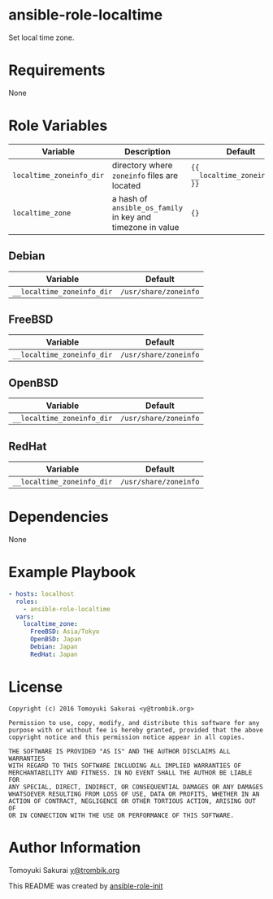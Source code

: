 # ansible-role-localtime

Set local time zone.

# Requirements

None

# Role Variables

| Variable | Description | Default |
|----------|-------------|---------|
| `localtime_zoneinfo_dir` | directory where `zoneinfo` files are located | `{{ __localtime_zoneinfo_dir }}` |
| `localtime_zone` | a hash of `ansible_os_family` in key and timezone in value | `{}` |

## Debian

| Variable | Default |
|----------|---------|
| `__localtime_zoneinfo_dir` | `/usr/share/zoneinfo` |

## FreeBSD

| Variable | Default |
|----------|---------|
| `__localtime_zoneinfo_dir` | `/usr/share/zoneinfo` |

## OpenBSD

| Variable | Default |
|----------|---------|
| `__localtime_zoneinfo_dir` | `/usr/share/zoneinfo` |

## RedHat

| Variable | Default |
|----------|---------|
| `__localtime_zoneinfo_dir` | `/usr/share/zoneinfo` |

# Dependencies

None

# Example Playbook

```yaml
- hosts: localhost
  roles:
    - ansible-role-localtime
  vars:
    localtime_zone:
      FreeBSD: Asia/Tokyo
      OpenBSD: Japan
      Debian: Japan
      RedHat: Japan
```

# License

```
Copyright (c) 2016 Tomoyuki Sakurai <y@trombik.org>

Permission to use, copy, modify, and distribute this software for any
purpose with or without fee is hereby granted, provided that the above
copyright notice and this permission notice appear in all copies.

THE SOFTWARE IS PROVIDED "AS IS" AND THE AUTHOR DISCLAIMS ALL WARRANTIES
WITH REGARD TO THIS SOFTWARE INCLUDING ALL IMPLIED WARRANTIES OF
MERCHANTABILITY AND FITNESS. IN NO EVENT SHALL THE AUTHOR BE LIABLE FOR
ANY SPECIAL, DIRECT, INDIRECT, OR CONSEQUENTIAL DAMAGES OR ANY DAMAGES
WHATSOEVER RESULTING FROM LOSS OF USE, DATA OR PROFITS, WHETHER IN AN
ACTION OF CONTRACT, NEGLIGENCE OR OTHER TORTIOUS ACTION, ARISING OUT OF
OR IN CONNECTION WITH THE USE OR PERFORMANCE OF THIS SOFTWARE.
```

# Author Information

Tomoyuki Sakurai <y@trombik.org>

This README was created by [ansible-role-init](https://gist.github.com/trombik/d01e280f02c78618429e334d8e4995c0)
